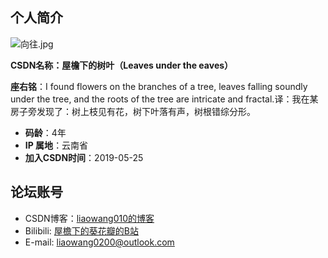 ## 个人简介

![向往.jpg](https://github.com/harrybooter/csdnwriting/blob/b440981f8db06cd904d5883b3d112c37c0f6c0b1/image/%E5%90%91%E5%BE%80.jpg)

**CSDN名称：屋檐下的树叶（Leaves under the eaves）**

**座右铭**：I found flowers on the branches of a tree, leaves falling soundly under the tree, and the roots of the tree are intricate and fractal.译：我在某房子旁发现了：树上枝见有花，树下叶落有声，树根错综分形。

- **码龄**：4年
- **IP 属地**：云南省
- **加入CSDN时间**：2019-05-25

## 论坛账号
- CSDN博客：[liaowang010的博客](https://blog.csdn.net/liaowang010)
- Bilibili: [屋檐下的葵花瓣的B站](https://space.bilibili.com/326438905)
- E-mail: liaowang0200@outlook.com
